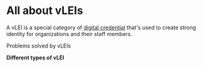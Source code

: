 # All about vLEIs

A vLEI is a special category of [digital credential](../../../glossary.md#digital-credential) that's used to create strong identity for organizations and their staff members.

Problems solved by vLEIs



**Different types of vLEI**

